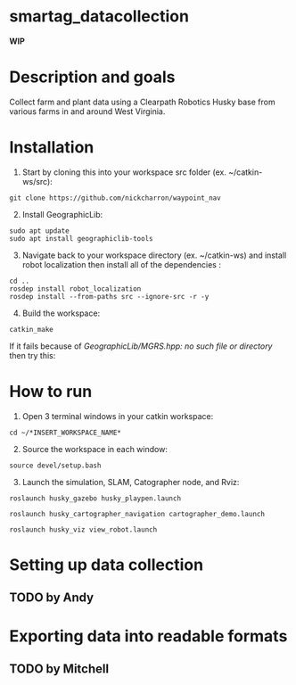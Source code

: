 # smartag_datacollection

**WIP**

# Description and goals
  Collect farm and plant data using a Clearpath Robotics Husky base from various farms in and around West Virginia.
  
# Installation
1. Start by cloning this into your workspace src folder (ex. ~/catkin-ws/src):
```
git clone https://github.com/nickcharron/waypoint_nav
```
2. Install GeographicLib:
```
sudo apt update
sudo apt install geographiclib-tools
```
3. Navigate back to your workspace directory (ex. ~/catkin-ws) and install robot localization then install all of the dependencies :
```
cd ..
rosdep install robot_localization
rosdep install --from-paths src --ignore-src -r -y
```
4. Build the workspace:
```
catkin_make
```
If it fails because of *GeographicLib/MGRS.hpp: no such file or directory* then try this:

# How to run
1. Open 3 terminal windows in your catkin workspace:
```
cd ~/*INSERT_WORKSPACE_NAME*
```
2. Source the workspace in each window:
```
source devel/setup.bash
```
3. Launch the simulation, SLAM, Catographer node, and Rviz:
```
roslaunch husky_gazebo husky_playpen.launch

roslaunch husky_cartographer_navigation cartographer_demo.launch

roslaunch husky_viz view_robot.launch
```

# Setting up data collection
## TODO by Andy

# Exporting data into readable formats
## TODO by Mitchell
  
